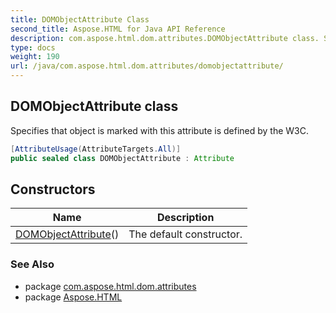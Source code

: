 ```yaml
---
title: DOMObjectAttribute Class
second_title: Aspose.HTML for Java API Reference
description: com.aspose.html.dom.attributes.DOMObjectAttribute class. Specifies that object is marked with this attribute is defined by the W3C
type: docs
weight: 190
url: /java/com.aspose.html.dom.attributes/domobjectattribute/
---
```

## DOMObjectAttribute class

Specifies that object is marked with this attribute is defined by the W3C.

```java
[AttributeUsage(AttributeTargets.All)]
public sealed class DOMObjectAttribute : Attribute
```

## Constructors

| Name | Description |
| --- | --- |
| [DOMObjectAttribute](domobjectattribute/)() | The default constructor. |

### See Also

* package [com.aspose.html.dom.attributes](../../com.aspose.html.dom.attributes/)
* package [Aspose.HTML](../../)

